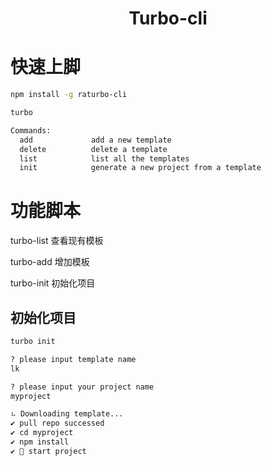 <h1 align="center">Turbo-cli</h1>

# 快速上脚

```bash
npm install -g raturbo-cli

turbo

Commands:
  add             add a new template
  delete          delete a template
  list            list all the templates
  init            generate a new project from a template
```

# 功能脚本

turbo-list 查看现有模板

turbo-add 增加模板

turbo-init 初始化项目

## 初始化项目

```bash
turbo init

? please input template name 
lk

? please input your project name
myproject

⠦ Downloading template...
✔ pull repo successed
✔ cd myproject
✔ npm install
✔ 🦄 start project
```